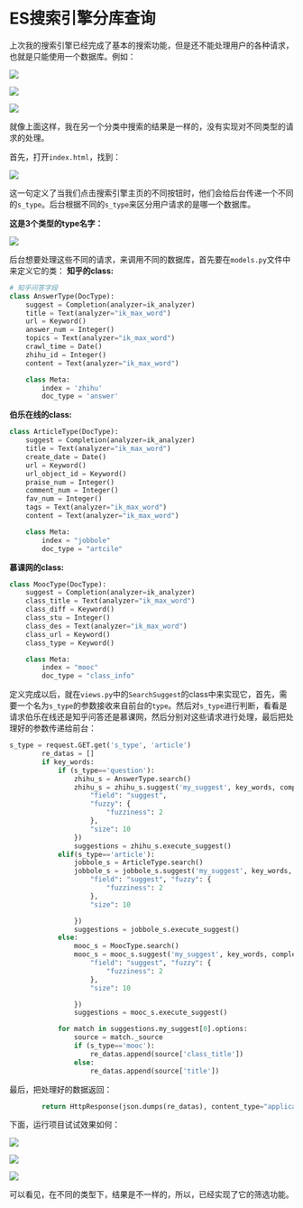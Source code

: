 # ES搜索引擎分库查询

上次我的搜索引擎已经完成了基本的搜索功能，但是还不能处理用户的各种请求，也就是只能使用一个数据库。例如：

![](img/001.png)

![](img/002.png)

![](img/003.png)

就像上面这样，我在另一个分类中搜索的结果是一样的，没有实现对不同类型的请求的处理。

首先，打开`index.html`，找到：

![](img/004.png)

这一句定义了当我们点击搜索引擎主页的不同按钮时，他们会给后台传递一个不同的`s_type`。后台根据不同的`s_type`来区分用户请求的是哪一个数据库。

<b>这是3个类型的type名字：</b>

![](img/005.png)

后台想要处理这些不同的请求，来调用不同的数据库，首先要在`models.py`文件中来定义它的类：
<b>知乎的class:</b>
```python
# 知乎问答字段
class AnswerType(DocType):
    suggest = Completion(analyzer=ik_analyzer)
    title = Text(analyzer="ik_max_word")
    url = Keyword()
    answer_num = Integer()
    topics = Text(analyzer="ik_max_word")
    crawl_time = Date()
    zhihu_id = Integer()
    content = Text(analyzer="ik_max_word")

    class Meta:
        index = 'zhihu'
        doc_type = 'answer'
```
<b>伯乐在线的class:</b>
```python
class ArticleType(DocType):
    suggest = Completion(analyzer=ik_analyzer)
    title = Text(analyzer="ik_max_word")
    create_date = Date()
    url = Keyword()
    url_object_id = Keyword()
    praise_num = Integer()
    comment_num = Integer()
    fav_num = Integer()
    tags = Text(analyzer="ik_max_word")
    content = Text(analyzer="ik_max_word")

    class Meta:
        index = "jobbole"
        doc_type = "artcile"
```
<b>慕课网的class:</b>
```python
class MoocType(DocType):
    suggest = Completion(analyzer=ik_analyzer)
    class_title = Text(analyzer="ik_max_word")
    class_diff = Keyword()
    class_stu = Integer()
    class_des = Text(analyzer="ik_max_word")
    class_url = Keyword()
    class_type = Keyword()

    class Meta:
        index = "mooc"
        doc_type = "class_info"
```
定义完成以后，就在`views.py`中的`SearchSuggest`的class中来实现它，首先，需要一个名为`s_type`的参数接收来自前台的`type`。然后对`s_type`进行判断，看看是请求伯乐在线还是知乎问答还是慕课网，然后分别对这些请求进行处理，最后把处理好的参数传递给前台：
```python
s_type = request.GET.get('s_type', 'article')
        re_datas = []
        if key_words:
            if (s_type=='question'):
                zhihu_s = AnswerType.search()
                zhihu_s = zhihu_s.suggest('my_suggest', key_words, completion={
                    "field": "suggest",
                    "fuzzy": {
                        "fuzziness": 2
                    },
                    "size": 10
                })
                suggestions = zhihu_s.execute_suggest()
            elif(s_type=='article'):
                jobbole_s = ArticleType.search()
                jobbole_s = jobbole_s.suggest('my_suggest', key_words, completion={
                    "field": "suggest", "fuzzy": {
                        "fuzziness": 2
                    },
                    "size": 10

                })
                suggestions = jobbole_s.execute_suggest()
            else:
                mooc_s = MoocType.search()
                mooc_s = mooc_s.suggest('my_suggest', key_words, completion={
                    "field": "suggest", "fuzzy": {
                        "fuzziness": 2
                    },
                    "size": 10

                })
                suggestions = mooc_s.execute_suggest()

            for match in suggestions.my_suggest[0].options:
                source = match._source
                if (s_type=='mooc'):
                    re_datas.append(source['class_title'])
                else:
                    re_datas.append(source['title'])
```
最后，把处理好的数据返回：
```python
        return HttpResponse(json.dumps(re_datas), content_type="application/json")
```
下面，运行项目试试效果如何：

![](img/006.png)

![](img/007.png)

![](img/008.png)

可以看见，在不同的类型下，结果是不一样的，所以，已经实现了它的筛选功能。